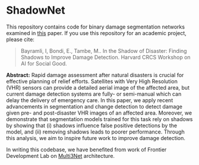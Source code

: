 # ShadowNet

This repository contains code for binary damage segmentation networks examined in [this](https://aiforgood2020.github.io/papers/AI4SG_paper_76.pdf) paper. If you use this repository for an academic project, please cite:

> Bayramli, I, Bondi, E., Tambe, M.. In the Shadow of Disaster: Finding Shadows to Improve Damage Detection. Harvard CRCS Workshop on AI for Social Good.

**Abstract:** Rapid damage assessment after natural disasters is crucial for effective planning of relief efforts. Satellites with Very High Resolution (VHR) sensors can provide a detailed aerial image of the affected area, but current damage detection systems are fully- or semi-manual which can delay the delivery of emergency care. In this paper, we apply recent advancements in segmentation and change detection to detect damage given pre- and post-disaster VHR images of an affected area. Moreover, we demonstrate that segmentation models trained for this task rely on shadows by showing that (i) shadows influence false positive detections by the model, and (ii) removing shadows leads to poorer performance. Through this analysis, we aim to inspire future work to improve damage detection.

In writing this codebase, we have benefited from work of Frontier Development Lab on [Multi3Net](https://github.com/FrontierDevelopmentLab/multi3net) architecture.
